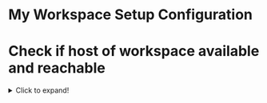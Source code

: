 # My Workspace Setup Configuration

# Check if host of workspace available and reachable
<details>
    <summary>Click to expand!</summary>
    ```
    ansible all -c local -i inventory -m ping
    ```
    Command Result: 
    ```
    localhost | SUCCESS => {
        "ansible_facts": {
            "discovered_interpreter_python": "/usr/bin/python3"
        },
        "changed": false,
        "ping": "pong"
    }
    ```
</details>
